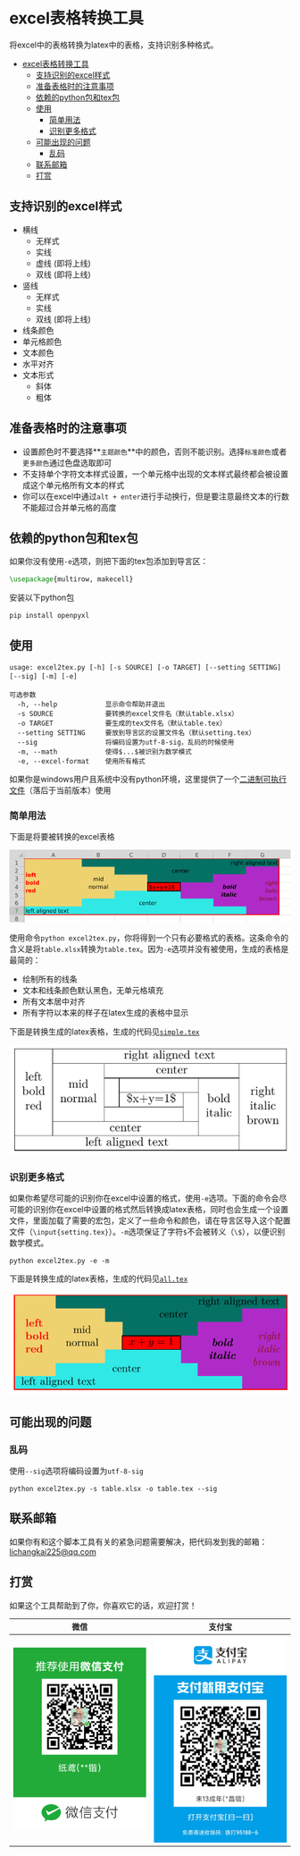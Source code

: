 # excel表格转换工具

将excel中的表格转换为latex中的表格，支持识别多种格式。

<!--ts-->
   * [excel表格转换工具](#excel表格转换工具)
      * [支持识别的excel样式](#支持识别的excel样式)
      * [准备表格时的注意事项](#准备表格时的注意事项)
      * [依赖的python包和tex包](#依赖的python包和tex包)
      * [使用](#使用)
         * [简单用法](#简单用法)
         * [识别更多格式](#识别更多格式)
      * [可能出现的问题](#可能出现的问题)
         * [乱码](#乱码)
      * [联系邮箱](#联系邮箱)
      * [打赏](#打赏)

<!-- Added by: zhiyuan, at: Sat 25 Apr 2020 08:05:27 PM UTC -->

<!--te-->

## 支持识别的excel样式

- 横线
  - 无样式
  - 实线
  - 虚线 (即将上线)
  - 双线 (即将上线)
- 竖线
  - 无样式
  - 实线
  - 双线 (即将上线)
- 线条颜色
- 单元格颜色
- 文本颜色
- 水平对齐
- 文本形式
  - 斜体
  - 粗体

## 准备表格时的注意事项

- 设置颜色时不要选择**`主题颜色`**中的颜色，否则不能识别。选择`标准颜色`或者`更多颜色`通过色盘选取即可
- 不支持单个字符文本样式设置，一个单元格中出现的文本样式最终都会被设置成这个单元格所有文本的样式
- 你可以在excel中通过`alt + enter`进行手动换行，但是要注意最终文本的行数不能超过合并单元格的高度

## 依赖的python包和tex包

如果你没有使用`-e`选项，则把下面的tex包添加到导言区：
```tex
\usepackage{multirow, makecell}
```

安装以下python包
```shell
pip install openpyxl
```

## 使用

```text
usage: excel2tex.py [-h] [-s SOURCE] [-o TARGET] [--setting SETTING] [--sig] [-m] [-e]

可选参数
  -h, --help            显示命令帮助并退出
  -s SOURCE             要转换的excel文件名（默认table.xlsx）
  -o TARGET             要生成的tex文件名（默认table.tex）
  --setting SETTING     要放到导言区的设置文件名（默认setting.tex）
  --sig                 将编码设置为utf-8-sig，乱码的时候使用
  -m, --math            使得$...$被识别为数学模式
  -e, --excel-format    使用所有格式
```

如果你是windows用户且系统中没有python环境，这里提供了一个[二进制可执行文件](https://github.com/ZhiyuanLck/excel2tex/releases/tag/0.1)（落后于当前版本）使用

### 简单用法

下面是将要被转换的excel表格

![Excel table](../img/excel_table.png)

使用命令`python excel2tex.py`，你将得到一个只有必要格式的表格。这条命令的含义是将`table.xlsx`转换为`table.tex`。因为`-e`选项并没有被使用，生成的表格是最简的：
- 绘制所有的线条
- 文本和线条颜色默认黑色，无单元格填充
- 所有文本居中对齐
- 所有字符以本来的样子在latex生成的表格中显示

下面是转换生成的latex表格，生成的代码见[`simple.tex`](../master/simple.tex)

![latex table of simple format](../img/simple.png)

### 识别更多格式

如果你希望尽可能的识别你在excel中设置的格式，使用`-e`选项。下面的命令会尽可能的识别你在excel中设置的格式然后转换成latex表格，同时也会生成一个设置文件，里面加载了需要的宏包，定义了一些命令和颜色，请在导言区导入这个配置文件（`\input{setting.tex}`）。`-m`选项保证了字符`$`不会被转义（`\$`），以便识别数学模式。

```shell
python excel2tex.py -e -m
```

下面是转换生成的latex表格，生成的代码见[`all.tex`](../master/all.tex)

![latex table of all format](../img/all.png)

## 可能出现的问题

### 乱码

使用`--sig`选项将编码设置为`utf-8-sig`

```shell
python excel2tex.py -s table.xlsx -o table.tex --sig
```

## 联系邮箱

如果你有和这个脚本工具有关的紧急问题需要解决，把代码发到我的邮箱：lichangkai225@qq.com

## 打赏

如果这个工具帮助到了你，你喜欢它的话，欢迎打赏！

<!-- ![wechat](../img/wechat.png) ![alipay](../img/alipay.jpg) -->
| 微信                                                                                     | 支付宝                                                                                     |
| ------------------------------------------------------------------------------------------ | ------------------------------------------------------------------------------------------ |
| <img src="https://github.com/ZhiyuanLck/excel2tex/blob/master/img/wechat.png" width="300"> | <img src="https://github.com/ZhiyuanLck/excel2tex/blob/master/img/alipay.jpg" width="300"> |
